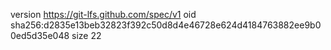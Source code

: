 version https://git-lfs.github.com/spec/v1
oid sha256:d2835e13beb32823f392c50d8d4e46728e624d4184763882ee9b00ed5d35e048
size 22
